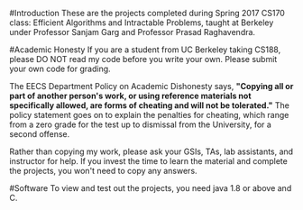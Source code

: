  #Introduction
These are the projects completed during Spring 2017 CS170 class: Efficient Algorithms and Intractable Problems, taught at Berkeley under Professor Sanjam Garg and Professor Prasad Raghavendra.

#Academic Honesty
If you are a student from UC Berkeley taking CS188, please DO NOT read my code before you write your own.
Please submit your own code for grading.

The EECS Department Policy on Academic Dishonesty says, **"Copying all or part of another person's work, or using reference materials not specifically allowed, are forms of cheating and will not be tolerated."** 
The policy statement goes on to explain the penalties for cheating, which range from a zero grade for the test up to dismissal from the University, for a second offense.

Rather than copying my work, please ask your GSIs, TAs, lab assistants, and instructor for help. 
If you invest the time to learn the material and complete the projects, you won't need to copy any answers.
 
#Software
To view and test out the projects, you need java 1.8 or above and C.
